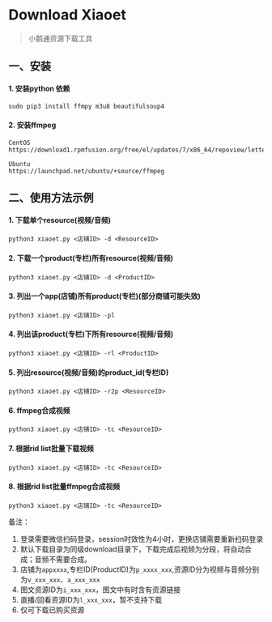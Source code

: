 # Download Xiaoet
> 小鹅通资源下载工具

## 一、安装

#### 1. 安装python 依赖
```
sudo pip3 install ffmpy m3u8 beautifulsoup4
```
#### 2. 安装ffmpeg
```
CentOS
https://download1.rpmfusion.org/free/el/updates/7/x86_64/repoview/letter_f.group.html

Ubuntu
https://launchpad.net/ubuntu/+source/ffmpeg
```

## 二、使用方法示例     

#### 1. 下载单个resource(视频/音频)
```
python3 xiaoet.py <店铺ID> -d <ResourceID>
```
#### 2. 下载一个product(专栏)所有resource(视频/音频)
```
python3 xiaoet.py <店铺ID> -d <ProductID>
```
#### 3. 列出一个app(店铺)所有product(专栏)(部分商铺可能失效)
```
python3 xiaoet.py <店铺ID> -pl
```
#### 4. 列出该product(专栏)下所有resource(视频/音频)
```
python3 xiaoet.py <店铺ID> -rl <ProductID>
```
#### 5. 列出resource(视频/音频)的product_id(专栏ID)
```
python3 xiaoet.py <店铺ID> -r2p <ResourceID>
```
#### 6. ffmpeg合成视频
```
python3 xiaoet.py <店铺ID> -tc <ResourceID>
```
#### 7. 根据rid list批量下载视频 
```
python3 xiaoet.py <店铺ID> -tc <ResourceID>
```
#### 8. 根据rid list批量ffmpeg合成视频
```
python3 xiaoet.py <店铺ID> -tc <ResourceID>
```
备注：
1. 登录需要微信扫码登录，session时效性为4小时，更换店铺需要重新扫码登录
2. 默认下载目录为同级download目录下，下载完成后视频为分段，将自动合成；音频不需要合成。
3. 店铺为`appxxxx`,专栏ID(ProductID)为`p_xxxx_xxx`,资源ID分为视频与音频分别为`v_xxx_xxx`、`a_xxx_xxx`
4. 图文资源ID为`i_xxx_xxx`，图文中有时含有资源链接
5. 直播/回看资源ID为`l_xxx_xxx`，暂不支持下载
6. 仅可下载已购买资源
